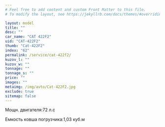 ```yaml
---
# Feel free to add content and custom Front Matter to this file.
# To modify the layout, see https://jekyllrb.com/docs/themes/#overriding-theme-defaults

layout: model
title: ""
desc: ""
car_name: "CAT 422F2"
uid: "CAT-422F2"
thumb: "Cat-422F2"
index: "62"
permalink: /service/cat-422f2/
kuzov_l: ""
kuzov_w: ""
tonnage: ""
tonnage_s: ""
price: ""
images: ""
metaimg: /img/avto/Cat-422F2.jpg
exclude: true
sitemap: false
---
```


<span>Мощн. двигателя:</span><span>72 л.с</span>

<span>Емкость ковша погрузчика:</span><span>1,03 куб.м</span>
